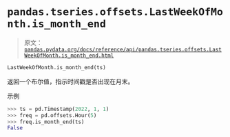 # `pandas.tseries.offsets.LastWeekOfMonth.is_month_end`

> 原文：[`pandas.pydata.org/docs/reference/api/pandas.tseries.offsets.LastWeekOfMonth.is_month_end.html`](https://pandas.pydata.org/docs/reference/api/pandas.tseries.offsets.LastWeekOfMonth.is_month_end.html)

```py
LastWeekOfMonth.is_month_end(ts)
```

返回一个布尔值，指示时间戳是否出现在月末。

示例

```py
>>> ts = pd.Timestamp(2022, 1, 1)
>>> freq = pd.offsets.Hour(5)
>>> freq.is_month_end(ts)
False 
```

